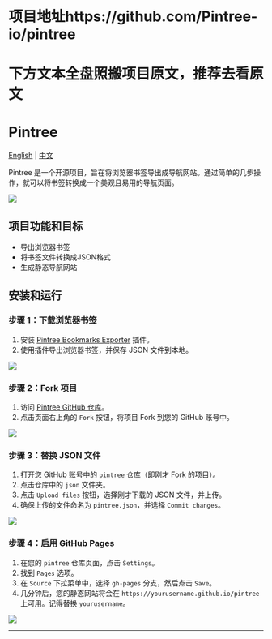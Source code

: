 # 项目地址https://github.com/Pintree-io/pintree
# 下方文本全盘照搬项目原文，推荐去看原文
# Pintree

[English](README.md) | [中文](README.zh.md)

Pintree 是一个开源项目，旨在将浏览器书签导出成导航网站。通过简单的几步操作，就可以将书签转换成一个美观且易用的导航页面。

![](https://tuwwzs.pages.dev/file/1729088850082_Clip_2024-10-16_22-27-15.png)

## 项目功能和目标

- 导出浏览器书签
- 将书签文件转换成JSON格式
- 生成静态导航网站

## 安装和运行

### 步骤 1：下载浏览器书签

1. 安装 [Pintree Bookmarks Exporter](https://microsoftedge.microsoft.com/addons/detail/pintree-bookmarks-exporte/binmofchlenaimbnocogbpebiodjlgkm) 插件。
2. 使用插件导出浏览器书签，并保存 JSON 文件到本地。

![](https://tuwwzs.pages.dev/file/1729088930803_Clip_2024-10-16_22-28-39.png)

### 步骤 2：Fork 项目

1. 访问 [Pintree GitHub 仓库](https://github.com/Pintree-io/pintree)。
2. 点击页面右上角的 `Fork` 按钮，将项目 Fork 到您的 GitHub 账号中。

![](https://tuwwzs.pages.dev/file/1729089095760_step2.png)

### 步骤 3：替换 JSON 文件

1. 打开您 GitHub 账号中的 `pintree` 仓库（即刚才 Fork 的项目）。
2. 点击仓库中的 `json` 文件夹。
3. 点击 `Upload files` 按钮，选择刚才下载的 JSON 文件，并上传。
4. 确保上传的文件命名为 `pintree.json`，并选择 `Commit changes`。

![](https://tuwwzs.pages.dev/file/1729089110492_step3.png)

### 步骤 4：启用 GitHub Pages

1. 在您的 `pintree` 仓库页面，点击 `Settings`。
2. 找到 `Pages` 选项。
3. 在 `Source` 下拉菜单中，选择 `gh-pages` 分支，然后点击 `Save`。
4. 几分钟后，您的静态网站将会在 `https://yourusername.github.io/pintree` 上可用。记得替换 `yourusername`。

![](https://tuwwzs.pages.dev/file/1729089110692_step4.png)

--- 